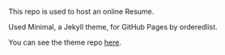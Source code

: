 This repo is used to host an online Resume.

Used Minimal, a Jekyll theme, for GitHub Pages by orderedlist.

You can see the theme repo [here](https://github.com/pages-themes/minimal).
